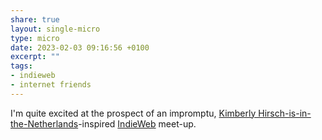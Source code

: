 ```yaml
---
share: true
layout: single-micro
type: micro
date: 2023-02-03 09:16:56 +0100
excerpt: ""
tags:
- indieweb
- internet friends
---
```

I'm quite excited at the prospect of an impromptu, [Kimberly Hirsch-is-in-the-Netherlands](https://micro.blog/KimberlyHirsh/16448921)-inspired [IndieWeb](https://indieweb.org) meet-up.